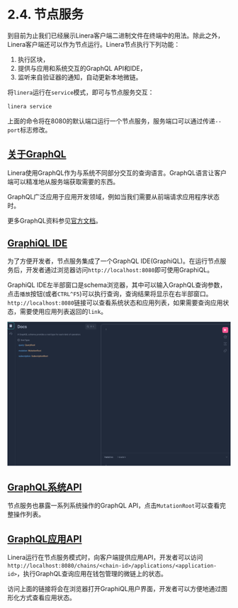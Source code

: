 # 2.4. 节点服务

到目前为止我们已经展示Linera客户端二进制文件在终端中的用法。除此之外，Linera客户端还可以作为节点运行。Linera节点执行下列功能：

1. 执行区块，
2. 提供与应用和系统交互的GraphQL API和IDE，
3. 监听来自验证器的通知，自动更新本地微链。

将`linera`运行在`service`模式，即可与节点服务交互：

```bash
linera service
```

上面的命令将在8080的默认端口运行一个节点服务，服务端口可以通过传递`--port`标志修改。

## [关于GraphQL](https://linera-dev.respeer.ai/#/zh_CN/core_concepts/node_service?id=a-note-on-graphql)

Linera使用GraphQL作为与系统不同部分交互的查询语言。GraphQL语言让客户端可以精准地从服务端获取需要的东西。

GraphQL广泛应用于应用开发领域，例如当我们需要从前端请求应用程序状态时。

更多GraphQL资料参见[官方文档](https://graphql.org/learn/)。

## [GraphiQL IDE](https://linera-dev.respeer.ai/#/zh_CN/core_concepts/node_service?id=graphiql-ide)

为了方便开发者，节点服务集成了一个GraphQL IDE(GraphiQL)。在运行节点服务后，开发者通过浏览器访问`http://localhost:8080`即可使用GraphiQL。

GraphiQL IDE左半部窗口是schema浏览器，其中可以输入GraphQL查询参数，点击`播放`按钮(或者`CTRL^F5`)可以执行查询，查询结果将显示在右半部窗口。`http://localhost:8080`链接可以查看系统状态和应用列表，如果需要查询应用状态，需要使用应用列表返回的`link`。

![graphiql.png](../../node_service.assets/graphiql.png)

## [GraphQL系统API](https://linera-dev.respeer.ai/#/zh_CN/core_concepts/node_service?id=graphql-system-api)

节点服务也暴露一系列系统操作的GraphQL API，点击`MutationRoot`可以查看完整操作列表。

## [GraphQL应用API](https://linera-dev.respeer.ai/#/zh_CN/core_concepts/node_service?id=graphql-application-api)

Linera运行在节点服务模式时，向客户端提供应用API，开发者可以访问`http://localhost:8080/chains/<chain-id>/applications/<application-id>`，执行GraphQL查询应用在钱包管理的微链上的状态。

访问上面的链接将会在浏览器打开GraphiQL用户界面，开发者可以方便地通过图形化方式查看应用状态。
